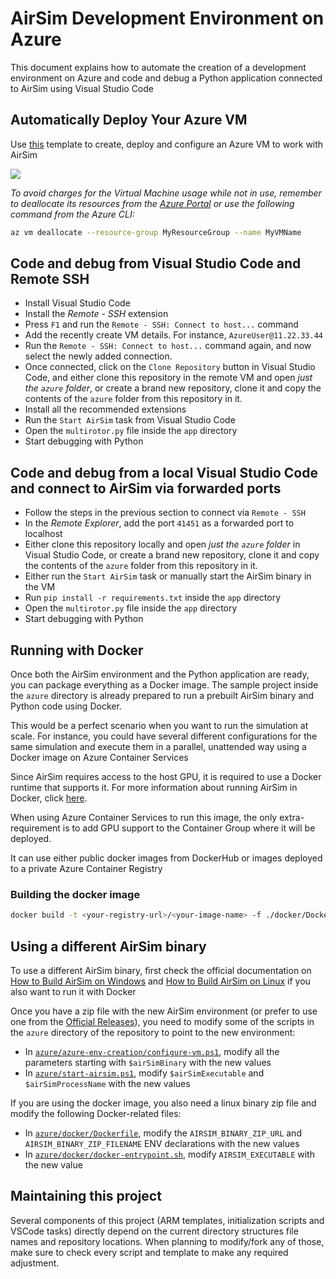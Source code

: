 # AirSim Development Environment on Azure

This document explains how to automate the creation of a development environment on Azure and code and debug a Python application connected to AirSim using Visual Studio Code

## Automatically Deploy Your Azure VM
Use [this](`../azure/azure-env-creation/vm-arm-template.json`) template to create, deploy and configure an Azure VM to work with AirSim

<a href="https://portal.azure.com/#create/Microsoft.Template/uri/https%3A%2F%2Fraw.githubusercontent.com%2Fmicrosoft%2Fairsim%2Fmaster%2Fazure%2Fazure-env-creation%2Fvm-arm-template.json" target="_blank">
    <img src="https://azuredeploy.net/deploybutton.png"/>
</a>

*To avoid charges for the Virtual Machine usage while not in use, remember to deallocate its resources from the [Azure Portal](https://portal.azure.com) or use the following command from the Azure CLI:*
```bash
az vm deallocate --resource-group MyResourceGroup --name MyVMName
```  

## Code and debug from Visual Studio Code and Remote SSH
- Install Visual Studio Code
- Install the *Remote - SSH* extension
- Press `F1` and run the `Remote - SSH: Connect to host...` command
- Add the recently create VM details. For instance, `AzureUser@11.22.33.44`
- Run the `Remote - SSH: Connect to host...` command again, and now select the newly added connection.
- Once connected, click on the `Clone Repository` button in Visual Studio Code, and either clone this repository in the remote VM and open *just the `azure` folder*, or create a brand new repository, clone it and copy the contents of the `azure` folder from this repository in it.
- Install all the recommended extensions
- Run the `Start AirSim` task from Visual Studio Code
- Open the `multirotor.py` file inside the `app` directory
- Start debugging with Python

## Code and debug from a local Visual Studio Code and connect to AirSim via forwarded ports

- Follow the steps in the previous section to connect via `Remote - SSH`
- In the *Remote Explorer*, add the port `41451` as a forwarded port to localhost
- Either clone this repository locally and open *just the `azure` folder* in Visual Studio Code, or create a brand new repository, clone it and copy the contents of the `azure` folder from this repository in it.
- Either run the `Start AirSim` task or manually start the AirSim binary in the VM
- Run `pip install -r requirements.txt` inside the `app` directory
- Open the `multirotor.py` file inside the `app` directory 
- Start debugging with Python

## Running with Docker
Once both the AirSim environment and the Python application are ready, you can package everything as a Docker image. The sample project inside the `azure` directory is already prepared to run a prebuilt AirSim binary and Python code using Docker.

This would be a perfect scenario when you want to run the simulation at scale. For instance, you could have several different configurations for the same simulation and execute them in a parallel, unattended way using a Docker image on Azure Container Services

Since AirSim requires access to the host GPU, it is required to use a Docker runtime that supports it. For more information about running AirSim in Docker, click [here](https://github.com/microsoft/AirSim/blob/master/docs/docker_ubuntu.md).

When using Azure Container Services to run this image, the only extra-requirement is to add GPU support to the Container Group where it will be deployed. 

It can use either public docker images from DockerHub or images deployed to a private Azure Container Registry

### Building the docker image

```bash
docker build -t <your-registry-url>/<your-image-name> -f ./docker/Dockerfile .`
```

## Using a different AirSim binary

To use a different AirSim binary, first check the official documentation on [How to Build AirSim on Windows](build_windows.md) and [How to Build AirSim on Linux](build_linux.md) if you also want to run it with Docker

Once you have a zip file with the new AirSim environment (or prefer to use one from the [Official Releases](https://github.com/microsoft/AirSim/releases)), you need to modify some of the scripts in the `azure` directory of the repository to point to the new environment:
- In [`azure/azure-env-creation/configure-vm.ps1`](../azure/azure-env-creation/configure-vm.ps1), modify all the parameters starting with `$airSimBinary` with the new values
- In [`azure/start-airsim.ps1`](../azure/start-airsim.ps1), modify `$airSimExecutable` and `$airSimProcessName` with the new values

If you are using the docker image, you also need a linux binary zip file and modify the following Docker-related files:
- In [`azure/docker/Dockerfile`](../azure/docker/Dockerfile), modify the `AIRSIM_BINARY_ZIP_URL` and `AIRSIM_BINARY_ZIP_FILENAME` ENV declarations with the new values
- In [`azure/docker/docker-entrypoint.sh`](../azure/docker/docker-entrypoint.sh), modify `AIRSIM_EXECUTABLE` with the new value 

## Maintaining this project

Several components of this project (ARM templates, initialization scripts and VSCode tasks) directly depend on the current directory structures file names and repository locations. When planning to modify/fork any of those, make sure to check every script and template to make any required adjustment.
